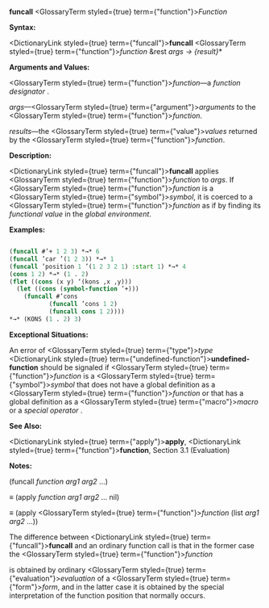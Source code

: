 **funcall** <GlossaryTerm styled={true} term={"function"}><i>Function</i></GlossaryTerm> 



**Syntax:** 



<DictionaryLink styled={true} term={"funcall"}><b>funcall</b></DictionaryLink> <GlossaryTerm styled={true} term={"function"}><i>function</i></GlossaryTerm> &amp;rest *args → \{result\}*\* 



**Arguments and Values:** 



<GlossaryTerm styled={true} term={"function"}><i>function</i></GlossaryTerm>—a *function designator* . 



*args*—<GlossaryTerm styled={true} term={"argument"}><i>arguments</i></GlossaryTerm> to the <GlossaryTerm styled={true} term={"function"}><i>function</i></GlossaryTerm>. 



*results*—the <GlossaryTerm styled={true} term={"value"}><i>values</i></GlossaryTerm> returned by the <GlossaryTerm styled={true} term={"function"}><i>function</i></GlossaryTerm>. 



**Description:** 



<DictionaryLink styled={true} term={"funcall"}><b>funcall</b></DictionaryLink> applies <GlossaryTerm styled={true} term={"function"}><i>function</i></GlossaryTerm> to *args*. If <GlossaryTerm styled={true} term={"function"}><i>function</i></GlossaryTerm> is a <GlossaryTerm styled={true} term={"symbol"}><i>symbol</i></GlossaryTerm>, it is coerced to a <GlossaryTerm styled={true} term={"function"}><i>function</i></GlossaryTerm> as if by finding its *functional value* in the *global environment*. 



**Examples:**
```lisp

(funcall #’+ 1 2 3) *→* 6 
(funcall ’car ’(1 2 3)) *→* 1 
(funcall ’position 1 ’(1 2 3 2 1) :start 1) *→* 4 
(cons 1 2) *→* (1 . 2) 
(flet ((cons (x y) ‘(kons ,x ,y))) 
  (let ((cons (symbol-function ’+))) 
    (funcall #’cons 
	       (funcall ’cons 1 2) 
	       (funcall cons 1 2)))) 
*→* (KONS (1 . 2) 3) 

```
**Exceptional Situations:** 



An error of <GlossaryTerm styled={true} term={"type"}><i>type</i></GlossaryTerm> <DictionaryLink styled={true} term={"undefined-function"}><b>undefined-function</b></DictionaryLink> should be signaled if <GlossaryTerm styled={true} term={"function"}><i>function</i></GlossaryTerm> is a <GlossaryTerm styled={true} term={"symbol"}><i>symbol</i></GlossaryTerm> that does not have a global definition as a <GlossaryTerm styled={true} term={"function"}><i>function</i></GlossaryTerm> or that has a global definition as a <GlossaryTerm styled={true} term={"macro"}><i>macro</i></GlossaryTerm> or a *special operator* . 



**See Also:** 



<DictionaryLink styled={true} term={"apply"}><b>apply</b></DictionaryLink>, <DictionaryLink styled={true} term={"function"}><b>function</b></DictionaryLink>, Section 3.1 (Evaluation) 



**Notes:** 



(funcall *function arg1 arg2* ...) 



*≡* (apply *function arg1 arg2* ... nil) 



*≡* (apply <GlossaryTerm styled={true} term={"function"}><i>function</i></GlossaryTerm> (list *arg1 arg2* ...)) 



The difference between <DictionaryLink styled={true} term={"funcall"}><b>funcall</b></DictionaryLink> and an ordinary function call is that in the former case the <GlossaryTerm styled={true} term={"function"}><i>function</i></GlossaryTerm> 











is obtained by ordinary <GlossaryTerm styled={true} term={"evaluation"}><i>evaluation</i></GlossaryTerm> of a <GlossaryTerm styled={true} term={"form"}><i>form</i></GlossaryTerm>, and in the latter case it is obtained by the special interpretation of the function position that normally occurs. 



